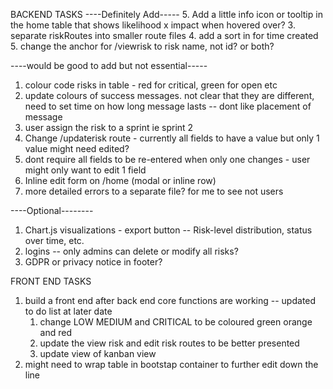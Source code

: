 BACKEND TASKS
----Definitely Add-----
5. Add a little info icon or tooltip in the home table that shows likelihood x impact when hovered over?
3. separate riskRoutes into smaller route files
4. add a sort in for time created
5. change the anchor for /viewrisk to risk name, not id? or both?


----would be good to add but not essential-----
1. colour code risks in table - red for critical, green for open etc
2. update colours of success messages. not clear that they are different, need to set time on how long message lasts
   -- dont like placement of message
2. user assign the risk to a sprint ie sprint 2
3. Change /updaterisk route - currently all fields to have a value but only 1 value might need edited?
4. dont require all fields to be re-entered when only one changes - user might only want to edit 1 field
5. Inline edit form on /home (modal or inline row)
6. more detailed errors to a separate file? for me to see not users

----Optional--------
1. Chart.js visualizations - export button
   -- Risk-level distribution, status over time, etc.
3. logins
   -- only admins can delete or modify all risks?
4. GDPR or privacy notice in footer?


FRONT END TASKS
1. build a front end after back end core functions are working -- updated to do list at later date
   1. change LOW MEDIUM and CRITICAL to be coloured green orange and red
   2. update the view risk and edit risk routes to be better presented
   3. update view of kanban view
1. might need to wrap table in bootstap container to further edit down the line




